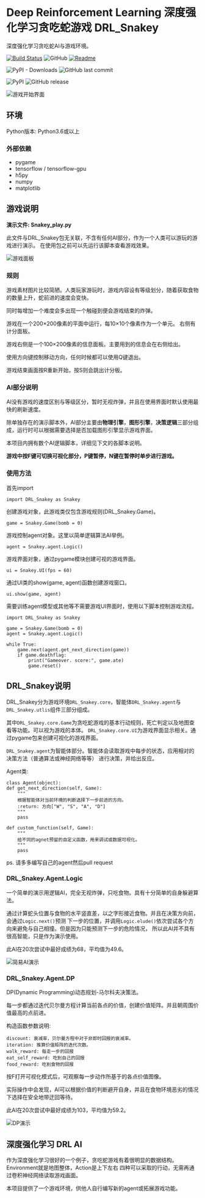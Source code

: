# Deep Reinforcement Learning 深度强化学习贪吃蛇游戏 DRL_Snakey

深度强化学习贪吃蛇AI与游戏环境。

[![Build Status](https://travis-ci.org/cstrikest/DRL_Snakey.svg?branch=master)](https://travis-ci.org/cstrikest/DRL_Snakey)
![GitHub](https://img.shields.io/github/license/cstrikest/DRL_Snakey.svg)
[![Readme](https://img.shields.io/badge/Readme-Chinese-red.svg)](http://github.com/cstrikest/DRL_Snakey)

![PyPI - Downloads](https://img.shields.io/pypi/dm/DRL_Snakey.svg)
![GitHub last commit](https://img.shields.io/github/last-commit/cstrikest/DRL_Snakey.svg)

![PyPI](https://img.shields.io/pypi/v/DRL_Snakey.svg)
![GitHub release](https://img.shields.io/github/release/cstrikest/DRL_Snakey.svg)

![游戏开始界面](https://github.com/cstrikest/ML_Snakey/blob/master/images/gamestart_image.png?raw=true)

## 环境

Python版本: Python3.6或以上

### 外部依赖

* pygame
* tensorflow / tensorflow-gpu
* h5py
* numpy
* matplotlib

## 游戏说明

**演示文件: Snakey_play.py**

此文件与DRL_Snakey包无关联，不含有任何AI部分，作为一个人类可以游玩的游戏进行演示。
在使用包之前可以先运行该脚本查看游戏效果。

![游戏面板](https://github.com/cstrikest/ML_Snakey/blob/master/images/game_image.png?raw=true)

### 规则

游戏素材图片比较简陋。人类玩家游玩时，游戏内容设有等级划分，随着获取食物的数量上升，蛇前进的速度会变快。

同时每增加一个难度会多出现一个触碰到便会游戏结束的炸弹。

游戏在一个200×200像素的平面中运行，每10×10个像素作为一个单元。 右侧有计分面板。

游戏右侧是一个100×200像素的信息面板。主要用到的信息会在右侧给出。

使用方向键控制移动方向，任何时候都可以使用Q键退出。

游戏结束画面按R重新开始，按S则会跳出计分板。

### AI部分说明

AI没有游戏的速度区别与等级区分，暂时无视炸弹，并且在使用界面时默认使用最快的刷新速度。

除单独存在的演示脚本外，AI部分主要由**物理引擎**，**图形引擎**，**决策逻辑**三部分组成，运行时可以根据需要选择是否加载图形引擎显示游戏界面。

本项目内拥有数个AI逻辑脚本，详细见下文的各脚本说明。

**游戏中按F键可切换可视化部分，P键暂停，N键在暂停时单步进行游戏。**

### 使用方法

首先import

    import DRL_Snakey as Snakey
    
创建游戏对象，此游戏类仅包含游戏规则(DRL_Snakey.Game)。

    game = Snakey.Game(bomb = 0)
    
游戏控制agent对象。这里以简单逻辑算法AI举例。

    agent = Snakey.agent.Logic()
    
游戏界面对象，通过pygame模块创建可视的游戏界面。
    
    ui = Snakey.UI(fps = 60)
    
通过UI类的show(game, agent)函数创建游戏窗口。

    ui.show(game, agent)

需要训练agent模型或其他等不需要游戏UI界面时，使用以下脚本控制游戏流程。

    import DRL_Snakey as Snakey
    
    game = Snakey.Game(bomb = 0)
    agent = Snakey.agent.Logic()
    
    while True:
        game.next(agent.get_next_direction(game))
        if game.deathflag:
            print("Gameover. score:", game.ate)
            game.reset()
            
## DRL_Snakey说明

DRL_Snakey分为游戏环境`DRL_Snakey.core`，智能体`DRL_Snakey.agent`与`DRL_Snakey.utlis`组件三部分组成。

其中`DRL_Snakey.core.Game`为贪吃蛇游戏的基本行动规则，死亡判定以及地图查看等功能。可以视为游戏的本体。
`DRL_Snakey.core.UI`为游戏界面显示相关。通过pygame包来创建可视化的游戏界面。

`DRL_Snakey.agent`为智能体部分。智能体会读取游戏中每步的状态，应用相对的决策方法（普通算法或神经网络等等）
进行决策，并给出反应。

Agent类:

    class Agent(object):
	def get_next_direction(self, Game):
		"""
		根据智能体对当前环境的判断选择下一步前进的方向。
		:return: 方向["W", "S", "A", "D"]
		"""
		pass
	
	def custom_function(self, Game):
		"""
		给不同的agnet预留的自定义函数，用来调试或数据可视化。
		"""
		pass

ps. 请多多编写自己的agent然后pull request

### DRL_Snakey.Agent.Logic

一个简单的演示用逻辑AI，完全无视炸弹，只吃食物。具有十分简单的自身躲避算法。

通过计算蛇头位置与食物的水平竖直差，以之字形接近食物。并且在决策方向前，会通过`Logic.next()`预测
下一步的位置，并调用`Logic.elude()`依次尝试各个方向来避免与自己相撞。但是因为只能预测下一步的危险情况，
所以此AI并不具有很高智能，只是作为演示使用。

此AI在20次尝试中最好成绩为68，平均值为49.6。

![简易AI演示](https://github.com/cstrikest/ML_Snakey/blob/master/images/2.gif?raw=true)

### DRL_Snakey.Agent.DP

DP(Dynamic Programming)动态规划-马尔科夫决策法。

每一步都通过迭代贝尔曼方程计算当前各点的价值，创建价值矩阵。并且朝周围价值最高的点前进。

构造函数参数说明:

    discount: 衰减率，贝尔曼方程中对于非即时回报的衰减率。
	iteration: 推算价值矩阵的迭代次数。
	walk_reward: 每走一步的回报
	eat_self_reward: 吃到自己的回报
	food_reward: 吃到食物的回报

按F打开可视化模式后，可观察每一步动作所基于的各点价值图像。

实际操作中会发现，AI可以根据价值的判断避开自身，并且在食物环境恶劣的情况下选择在安全地带迂回等待。

此AI在20次尝试中最好成绩为103，平均值为59.2。

![DP演示](https://github.com/cstrikest/ML_Snakey/blob/master/images/DP_play.gif?raw=true)

## 深度强化学习 DRL AI

作为深度强化学习很好的一个例子，贪吃蛇游戏有着很明显的数据结构。Environment就是地图整体，Action是上下左右
四种可以采取的行动，无需再通过卷积神经网络读取游戏画面。

本项目提供了一个游戏环境，供他人自行编写新的agent或拓展游戏功能。